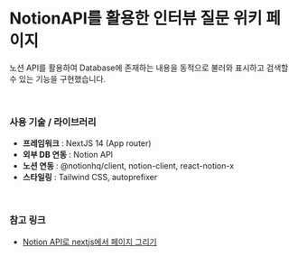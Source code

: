 # NotionAPI를 활용한 인터뷰 질문 위키 페이지

노션 API를 활용하여 Database에 존재하는 내용을 동적으로 불러와 표시하고 검색할 수 있는 기능을 구현했습니다.

&nbsp;

### 사용 기술 / 라이브러리

- **프레임워크** : NextJS 14 (App router)
- **외부 DB 연동** : Notion API
- **노션 연동** : @notionhq/client, notion-client, react-notion-x
- **스타일링** : Tailwind CSS, autoprefixer

&nbsp;

### 참고 링크

- [Notion API로 nextjs에서 페이지 그리기](https://recodelog.com/blog/notion/notion-api)
